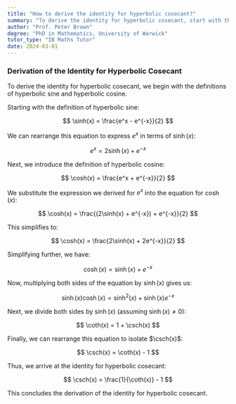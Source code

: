 ```yaml
---
title: "How to derive the identity for hyperbolic cosecant?"
summary: "To derive the identity for hyperbolic cosecant, start with the definition of hyperbolic sine, then use its relationship with hyperbolic cosine to express cosecant in terms of these functions."
author: "Prof. Peter Brown"
degree: "PhD in Mathematics, University of Warwick"
tutor_type: "IB Maths Tutor"
date: 2024-03-01
---
```


### Derivation of the Identity for Hyperbolic Cosecant

To derive the identity for hyperbolic cosecant, we begin with the definitions of hyperbolic sine and hyperbolic cosine.

Starting with the definition of hyperbolic sine:

$$
\sinh(x) = \frac{e^x - e^{-x}}{2}
$$

We can rearrange this equation to express $e^x$ in terms of $\sinh(x)$:

$$
e^x = 2\sinh(x) + e^{-x}
$$

Next, we introduce the definition of hyperbolic cosine:

$$
\cosh(x) = \frac{e^x + e^{-x}}{2}
$$

We substitute the expression we derived for $e^x$ into the equation for $\cosh(x)$:

$$
\cosh(x) = \frac{(2\sinh(x) + e^{-x}) + e^{-x}}{2}
$$

This simplifies to:

$$
\cosh(x) = \frac{2\sinh(x) + 2e^{-x}}{2}
$$

Simplifying further, we have:

$$
\cosh(x) = \sinh(x) + e^{-x}
$$

Now, multiplying both sides of the equation by $\sinh(x)$ gives us:

$$
\sinh(x) \cosh(x) = \sinh^2(x) + \sinh(x) e^{-x}
$$

Next, we divide both sides by $\sinh(x)$ (assuming $\sinh(x) \neq 0$):

$$
\coth(x) = 1 + \csch(x)
$$

Finally, we can rearrange this equation to isolate $\csch(x)$:

$$
\csch(x) = \coth(x) - 1
$$

Thus, we arrive at the identity for hyperbolic cosecant:

$$
\csch(x) = \frac{1}{\coth(x)} - 1
$$

This concludes the derivation of the identity for hyperbolic cosecant.
    